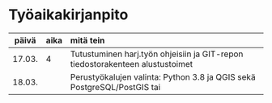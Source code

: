 # Työaikakirjanpito

| päivä | aika | mitä tein  |
| :----:|:-----| :----------|
| 17.03.| 4   | Tutustuminen harj.työn ohjeisiin ja GIT-repon tiedostorakenteen alustustoimet |
| 18.03.|    | Perustyökalujen valinta: Python 3.8 ja QGIS sekä PostgreSQL/PostGIS tai |
